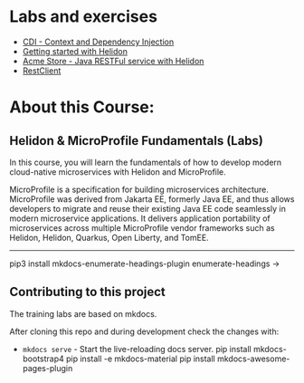 # Labs and exercises

* [CDI - Context and Dependency Injection](cdi-lab.md)
* [Getting started with Helidon](payara-getting-started.md)
* [Acme Store - Java RESTFul service with Helidon](challenge-rest.md)
* [RestClient](rest-client-lab.md)

# About this Course:

## Helidon & MicroProfile Fundamentals (Labs)

In this course, you will learn the fundamentals of how to develop modern cloud-native microservices with Helidon and MicroProfile.

MicroProfile is a specification for building microservices architecture. MicroProfile was derived from Jakarta EE, formerly Java EE, and thus allows developers to migrate and reuse their existing Java EE code seamlessly in modern microservice applications. It delivers application portability of microservices across multiple MicroProfile vendor frameworks such as Helidon, Helidon, Quarkus, Open Liberty, and TomEE.

---
pip3 install mkdocs-enumerate-headings-plugin
enumerate-headings ->

## Contributing to this project

The training labs are based on mkdocs.

After cloning this repo and during development check the changes with:
* `mkdocs serve` - Start the live-reloading docs server.
  pip install mkdocs-bootstrap4
  pip install -e mkdocs-material
  pip install mkdocs-awesome-pages-plugin
